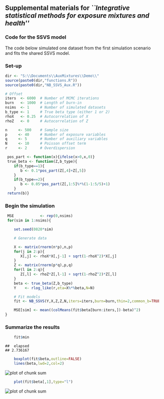 ## Supplemental materials for *``Integrative statistical methods for exposure mixtures and health''*

### Code for the SSVS model

The code below simulated one dataset from the first simulation scenario and fits the shared SSVS model.

### Set-up


```r
dir <- "S:\\Documents\\AuxMixtures\\Demo\\"
source(paste0(dir,"functions.R"))
source(paste0(dir,"NB_SSVS_Aux.R"))

# Offset
iters  <- 6000  # Number of MCMC iterations
burn   <- 1000  # Length of burn-in
nsims  <- 1     # Number of simulated datasets
b_type <- 1     # True beta type (either 1 or 2)
rhoX   <- 0.25  # Autocorrelation of X
rhoZ   <- 0     # Autocorrelation of Z

n     <- 500    # Sample size
p     <- 40     # Number of exposure variables
q     <- 5      # Number of auxiliary variables
N     <- 10     # Poisson offset term
r     <- 2      # Overdispersion

 pos_part <- function(x){ifelse(x>0,x,0)}
 true_beta <- function(Z,b_type){
    if(b_type==1){
       b <- 0.1*pos_part(Z[,4]+Z[,5])
    }
    if(b_type==2){
       b <- 0.05*pos_part(Z[,1:5]%*%(1-1:5/5)+1)
    }
 return(b)}
```

### Begin the simulation


```r
 MSE            <- rep(0,nsims)
 for(sim in 1:nsims){    

    set.seed(0820*sim)

    # Generate data

    X <- matrix(rnorm(n*p),n,p)
    for(j in 2:p){
       X[,j] <- rhoX*X[,j-1] + sqrt(1-rhoX^2)*X[,j]
    }
    Z <- matrix(rnorm(p*q),p,q)
    for(l in 2:q){
       Z[,l] <- rhoZ*Z[,l-1] + sqrt(1-rhoZ^2)*Z[,l]
    }
    beta <- true_beta(Z,b_type)
    Y    <- rlog_like(r,eta=X%*%beta,N=N)

    # Fit models
    fit <- NB_SSVS(Y,X,Z,Z,N,iters=iters,burn=burn,thin=2,common_b=TRUE)

    MSE[sim] <- mean((colMeans(fit$beta[burn:iters,])-beta)^2)
}
```



### Summarize the results


```r
    fit$min
```

```
##  elapsed 
## 2.736167
```

```r
    boxplot(fit$beta,outline=FALSE)
    lines(beta,lwd=2,col=2)
```

![plot of chunk sum](figure/sum-1.png)

```r
    plot(fit$beta[,1],type="l")
```

![plot of chunk sum](figure/sum-2.png)

